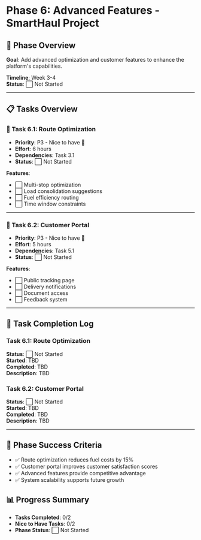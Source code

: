 # Phase 6: Advanced Features - SmartHaul Project

## 🎯 Phase Overview
**Goal**: Add advanced optimization and customer features to enhance the platform's capabilities.

**Timeline**: Week 3-4  
**Status**: ⬜ Not Started

---

## 📋 Tasks Overview

### 🔵 Task 6.1: Route Optimization
- **Priority**: P3 - Nice to have 🔵
- **Effort**: 6 hours
- **Dependencies**: Task 3.1
- **Status**: ⬜ Not Started

**Features**:
- ⬜ Multi-stop optimization
- ⬜ Load consolidation suggestions
- ⬜ Fuel efficiency routing
- ⬜ Time window constraints

---

### 🔵 Task 6.2: Customer Portal
- **Priority**: P3 - Nice to have 🔵
- **Effort**: 5 hours
- **Dependencies**: Task 5.1
- **Status**: ⬜ Not Started

**Features**:
- ⬜ Public tracking page
- ⬜ Delivery notifications
- ⬜ Document access
- ⬜ Feedback system

---

## 📝 Task Completion Log

### Task 6.1: Route Optimization
**Status**: ⬜ Not Started  
**Started**: TBD  
**Completed**: TBD  
**Description**: TBD

### Task 6.2: Customer Portal
**Status**: ⬜ Not Started  
**Started**: TBD  
**Completed**: TBD  
**Description**: TBD

---

## 🎯 Phase Success Criteria
- ✅ Route optimization reduces fuel costs by 15%
- ✅ Customer portal improves customer satisfaction scores
- ✅ Advanced features provide competitive advantage
- ✅ System scalability supports future growth

## 📊 Progress Summary
- **Tasks Completed**: 0/2
- **Nice to Have Tasks**: 0/2
- **Phase Status**: ⬜ Not Started 